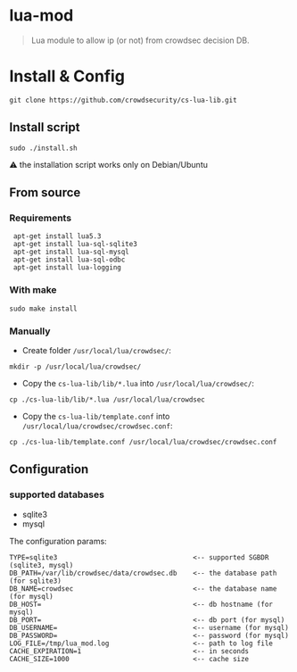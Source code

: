 # lua-mod

> Lua module to allow ip (or not) from crowdsec decision DB.



# Install & Config

`git clone https://github.com/crowdsecurity/cs-lua-lib.git`

## Install script

```
sudo ./install.sh
```
:warning: the installation script works only on Debian/Ubuntu

## From source

### Requirements

```
 apt-get install lua5.3
 apt-get install lua-sql-sqlite3
 apt-get install lua-sql-mysql
 apt-get install lua-sql-odbc
 apt-get install lua-logging
```

### With make
```
sudo make install
```

### Manually

- Create folder `/usr/local/lua/crowdsec/`:
```
mkdir -p /usr/local/lua/crowdsec/
```

- Copy the `cs-lua-lib/lib/*.lua` into `/usr/local/lua/crowdsec/`:
```
cp ./cs-lua-lib/lib/*.lua /usr/local/lua/crowdsec
```

- Copy the `cs-lua-lib/template.conf` into `/usr/local/lua/crowdsec/crowdsec.conf`:
```
cp ./cs-lua-lib/template.conf /usr/local/lua/crowdsec/crowdsec.conf
```

## Configuration
### supported databases
* sqlite3
* mysql

The configuration params:

```
TYPE=sqlite3                                  <-- supported SGBDR (sqlite3, mysql)
DB_PATH=/var/lib/crowdsec/data/crowdsec.db    <-- the database path (for sqlite3)
DB_NAME=crowdsec                              <-- the database name (for mysql)
DB_HOST=                                      <-- db hostname (for mysql)
DB_PORT=                                      <-- db port (for mysql)
DB_USERNAME=                                  <-- username (for mysql)
DB_PASSWORD=                                  <-- password (for mysql)
LOG_FILE=/tmp/lua_mod.log                     <-- path to log file
CACHE_EXPIRATION=1                            <-- in seconds
CACHE_SIZE=1000                               <-- cache size
```
